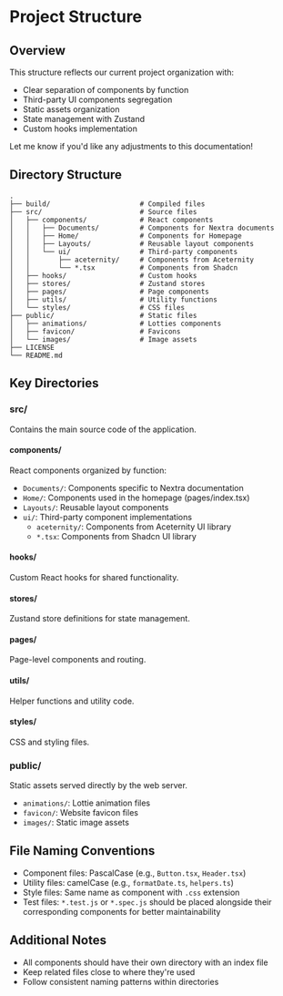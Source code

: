 # Project Structure

## Overview

This structure reflects our current project organization with:

- Clear separation of components by function
- Third-party UI components segregation
- Static assets organization
- State management with Zustand
- Custom hooks implementation

Let me know if you'd like any adjustments to this documentation!

## Directory Structure

    .
    ├── build/                      # Compiled files
    ├── src/                        # Source files
    │   ├── components/             # React components
    │   │   ├── Documents/          # Components for Nextra documents
    │   │   ├── Home/               # Components for Homepage
    │   │   ├── Layouts/            # Reusable layout components
    │   │   └── ui/                 # Third-party components
    │   │       ├── aceternity/     # Components from Aceternity
    │   │       └── *.tsx           # Components from Shadcn
    │   ├── hooks/                  # Custom hooks
    │   ├── stores/                 # Zustand stores
    │   ├── pages/                  # Page components
    │   ├── utils/                  # Utility functions
    │   └── styles/                 # CSS files
    ├── public/                     # Static files
    │   ├── animations/             # Lotties components
    │   ├── favicon/                # Favicons
    │   └── images/                 # Image assets
    ├── LICENSE
    └── README.md

## Key Directories

### src/

Contains the main source code of the application.

#### components/

React components organized by function:

- `Documents/`: Components specific to Nextra documentation
- `Home/`: Components used in the homepage (pages/index.tsx)
- `Layouts/`: Reusable layout components
- `ui/`: Third-party component implementations
  - `aceternity/`: Components from Aceternity UI library
  - `*.tsx`: Components from Shadcn UI library

#### hooks/

Custom React hooks for shared functionality.

#### stores/

Zustand store definitions for state management.

#### pages/

Page-level components and routing.

#### utils/

Helper functions and utility code.

#### styles/

CSS and styling files.

### public/

Static assets served directly by the web server.

- `animations/`: Lottie animation files
- `favicon/`: Website favicon files
- `images/`: Static image assets

## File Naming Conventions

- Component files: PascalCase (e.g., `Button.tsx`, `Header.tsx`)
- Utility files: camelCase (e.g., `formatDate.ts`, `helpers.ts`)
- Style files: Same name as component with `.css` extension
- Test files: `*.test.js` or `*.spec.js` should be placed alongside their corresponding components for better maintainability

## Additional Notes

- All components should have their own directory with an index file
- Keep related files close to where they're used
- Follow consistent naming patterns within directories
